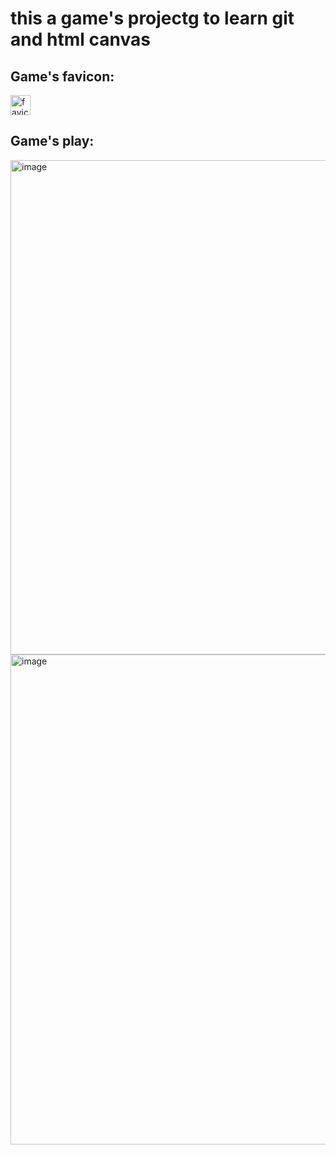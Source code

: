 # this a game's projectg to learn git and html canvas
## Game's favicon: 
<img width="32" alt="favicon" src="https://github.com/cjjjjjjk/moving_game/assets/119516491/b4989103-6a40-4de7-990a-14af1dc57dcd">

## Game's play:

<img width="791" alt="image" src="https://github.com/cjjjjjjk/moving_game/assets/119516491/c3634209-4d86-4ffb-b522-27fa9d16acca">

<img width="784" alt="image" src="https://github.com/cjjjjjjk/moving_game/assets/119516491/d7c8540f-a1c9-4bb3-b537-2864bbdb2e1c">
